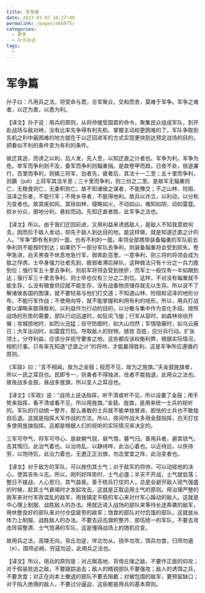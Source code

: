 ```yaml
---
title: 军争篇
date: 2023-03-07 10:27:40
permalink: /pages/46b975/
categories:
  - 更多
  - 孙子兵法
tags:
  - 
---
```


# 军争篇

孙子曰：凡用兵之法，将受命与君，合军聚众，交和而舍，莫难于军争。军争之难者，以迂为直，以患为利。

【译文】孙子说：用兵的原则，从将帅接受国君的命令，聚集民众组成军队，到开赴战场与敌对峙，没有比率先争得有利先机、掌握主动权更困难的了。军队争取到先机之利中最困难的地方就在于以迂回进军的方式实现更快到达预定战场的目的，把看似不利的条件变为有利的条件。

<!-- more -->

故迂其途，而诱之以利，后人发，先人至，以知迂直之计者也。军争为利，军争为危。举军而争利则不及，委军而争利则辎重捐。是故卷甲而趋，日夜不处，倍道兼行，百里而争利，则擒三将军，劲者先，疲者后，其法十一二至；五十里而争利，则蹶（jué）上将军其法半至；三十里而争利，则三份之二至。是故军无辎重则亡，无粮食则亡，无委积则亡。故不知诸侯之谋者，不能豫交；不之山林、险阻、沮泽之形者，不能行军；不用乡导者，不能得地利。故兵以诈立，以利动，以分和为变者也。故其疾如风，其徐如林，侵略如火，不动如山，难知如阴，动如雷霆。掠乡分众，廓地分利，悬权而动。先知迂直者胜，此军争之法也。

【译文】所以。由于我们迂回前进，又用利益来诱惑敌人，是敌人不知我意欲何去，因而后于敌人发动，却先于敌人到达目的地。能这样做，就是知道迂直之计的人。“军争”即有有利的一面，也有不利的一面。率领全部携带装备辎重的军队前去争利则不能按时到达；如果扔下一部分军队去争利，则装备辎重将会受到损失。卷甲急进，白天黑夜不休息地急行军，弱奔赴百里，一意争利，则三将的将领会成为敌之俘虏。士卒身强力壮者先到，疲弱者滞后掉队，这种做法只有十分之一兵力能到位；强行军五十里去争利，则前军将领会受到挫折，而军士一般仅有一半如期到达；强行军三十里去争利，则士卒也仅有三分之二到位。这样，不对没有辎重就不能生存，么没有粮食供应就不能生存，没有战备物资储存就无以生存。所以说不了解诸侯各国的图谋，就不要轻易与他们打交道；不知道山林、险阻和沼泽的地形分布，不能行军作战；不使用向导，就不能掌握和利用有利的地形。所以，用兵打战要以谋略来取得胜利，以利益作为行动的目的，以分散与集中作为变化手段。按照战场的形势的需要，部队行动迅速时，如狂风飞旋；行军从容时，如森林徐徐开展；攻城掠地时，如烈火迅猛；驻守防御时，如大山岿然；军情隐蔽时，如乌云蔽日；大军出动时，如雷霆万钧。夺取敌人的财物，掳掠 百姓，应分兵行动。扩张领土，分夺利益，应该分并扼守要害之地。这些都应该权衡利弊，根据实际情况，相机行事。只有率先知道“迂直之计”的将帅，才能赢得胜利，这是军争所应遵循的原则。

《军政》曰：“言不相闻。故为之金鼓；视而不见，故为之旌旗。”夫金鼓旌旗者，所以一民之耳目也。民即专一，则勇者不得独进，怯者不能独退，此用众之法也。故夜战多金鼓，昼战多旌旗，所以变人之耳目也。

【译文】《军政》说：“战场上说话指挥，听不清或听不见，所以设置了金鼓；用手势来指挥，看不清或看不见，所以用旌旗。”金鼓、旌旗，是用来统一士兵的视听的。军队的行动统一整齐，那么勇敢的士兵就不能单独冒进，胆怯的士兵也不敢独自后退。这就是指挥大军作战的方法。所以，夜间作战大多用金鼓指挥，白天打仗多使用旌旗指挥。这都是根据人们的视听的实际情况来决定的。

三军可夺气，将军可夺心。是故朝气锐，昼气惰，暮气归。善用兵者，避其锐气，击其惰归，此治气着也。以治待乱，以静待哗，此治心着也。以近待远，以佚待劳，以饱待饥，此治力着也。无邀正正治旗，勿击堂堂之阵，此治变者也。

【译文】对于敌方的军队，可以挫伤其士气；对于敌军的将帅，可以动摇他的决心，使其丧失斗志。所以，刚列好阵势时，士气必盛；半天不开战，士气就低落；整日不接战，人心思归，其气益衰。善于统兵打仗的人，总是会避开敌人锐气强盛的时候，趁其士气衰竭时才发起攻击。这就是正取运用士气的原则。用治理严整的我军来对付军政混乱的敌军，用我镇定平稳的军心来对付军心躁动的敌人。这就是中心理上制服、战胜敌人的办法。用就近进入战场的部队来等待长途奔袭的敌军，用休整良好的部队来对付仓促疲劳的敌军；饱食的部队对付饥饿的部队，这就是从体力上制服、战胜敌人的办法。不要去迎击旗帜整齐、部伍统一的军队，不要去攻击阵容整肃、士气饱满的军队，这是懂得战场上的随机应变。

故用兵之法，高陵无向，背丘勿逆，佯北勿从，锐卒勿攻，饵兵勿食，归师勿遏（e），围师必阙，穷寇勿迫，此用兵之法也。

【译文】所以，用兵的原则是：对占据高地、背倚丘陵之敌，不要作正面的仰攻；对于假装败逃之敌，不要跟踪追击；敌人的精锐部队不要强攻；敌人的诱饵之兵，不要贪食；对正在向本土撤退的部队不要去阻截；对被包围的敌军，要预留缺口；对于陷入绝境的敌人，不要过分逼迫，这些都是用兵的基本原则。